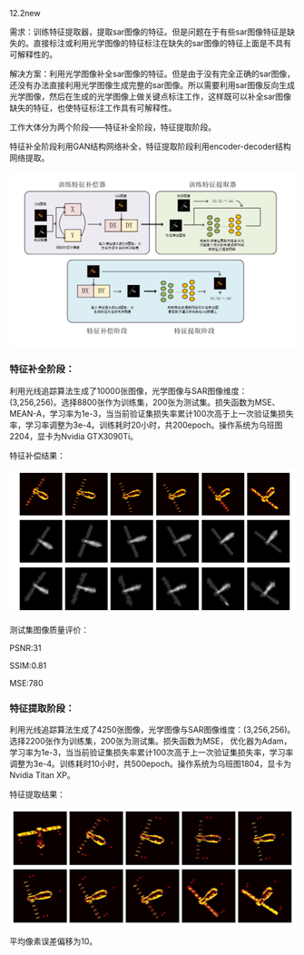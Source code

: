 12.2new

需求：训练特征提取器，提取sar图像的特征。但是问题在于有些sar图像特征是缺失的。直接标注或利用光学图像的特征标注在缺失的sar图像的特征上面是不具有可解释性的。

解决方案：利用光学图像补全sar图像的特征。但是由于没有完全正确的sar图像，还没有办法直接利用光学图像生成完整的sar图像。所以需要利用sar图像反向生成光学图像，然后在生成的光学图像上做关键点标注工作，这样既可以补全sar图像缺失的特征，也使特征标注工作具有可解释性。

工作大体分为两个阶段——特征补全阶段，特征提取阶段。

特征补全阶段利用GAN结构网络补全，特征提取阶段利用encoder-decoder结构网络提取。

![image-20221201164146673](assets/image-20221201164146673.png)

### 特征补全阶段：

利用光线追踪算法生成了10000张图像，光学图像与SAR图像维度：(3,256,256)。选择8800张作为训练集，200张为测试集。损失函数为MSE、MEAN-A，学习率为1e-3，当当前验证集损失率累计100次高于上一次验证集损失率，学习率调整为3e-4。训练耗时20小时，共200epoch。操作系统为乌班图2204，显卡为Nvidia GTX3090Ti。

特征补偿结果：

![image-20221201144611833](assets/image-20221201144611833.png)

测试集图像质量评价：

PSNR:31

SSIM:0.81

MSE:780

### 特征提取阶段：

利用光线追踪算法生成了4250张图像，光学图像与SAR图像维度：(3,256,256)。选择2200张作为训练集，200张为测试集。损失函数为MSE， 优化器为Adam，学习率为1e-3，当当前验证集损失率累计100次高于上一次验证集损失率，学习率调整为3e-4。训练耗时10小时，共500epoch。操作系统为乌班图1804，显卡为Nvidia Titan XP。

特征提取结果：

![image-20221202100714951](assets/image-20221202100714951.png)

平均像素误差偏移为10。
